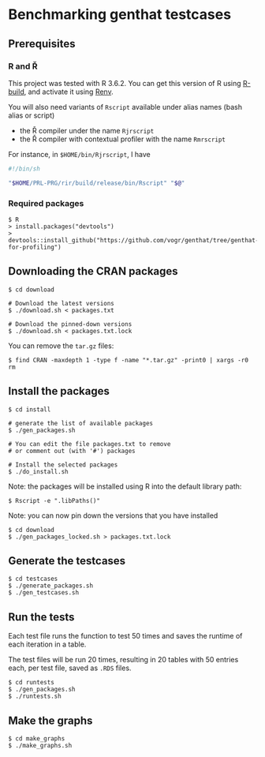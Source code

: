 # Benchmarking genthat testcases

## Prerequisites

### R and Ř

This project was tested with R 3.6.2. You can get this version of R using [R-build](https://github.com/viking/R-build), and activate it using [Renv](https://github.com/viking/Renv).

You will also need variants of `Rscript` available under alias names (bash alias or script)

- the Ř compiler under the name `Rjrscript`
- the Ř compiler with contextual profiler with the name `Rmrscript`

For instance, in `$HOME/bin/Rjrscript`, I have

```sh
#!/bin/sh

"$HOME/PRL-PRG/rir/build/release/bin/Rscript" "$@"
```

### Required packages

```console
$ R
> install.packages("devtools")
> devtools::install_github("https://github.com/vogr/genthat/tree/genthat-for-profiling")
```

## Downloading the CRAN packages

```console
$ cd download

# Download the latest versions
$ ./download.sh < packages.txt

# Download the pinned-down versions
$ ./download.sh < packages.txt.lock
```

You can remove the `tar.gz` files:

```console
$ find CRAN -maxdepth 1 -type f -name "*.tar.gz" -print0 | xargs -r0 rm
```


## Install the packages

```console
$ cd install

# generate the list of available packages
$ ./gen_packages.sh

# You can edit the file packages.txt to remove
# or comment out (with '#') packages

# Install the selected packages
$ ./do_install.sh
```

Note: the packages will be installed using R into the default library path:

```console
$ Rscript -e ".libPaths()"
```

Note: you can now pin down the versions that you have installed

```console
$ cd download
$ ./gen_packages_locked.sh > packages.txt.lock
```

## Generate the testcases

```console
$ cd testcases
$ ./generate_packages.sh
$ ./gen_testcases.sh
```

## Run the tests

Each test file runs the function to test 50 times and saves the runtime of each iteration in a table.

The test files will be run 20 times, resulting in 20 tables with 50 entries each, per test file, saved as `.RDS` files.

```console
$ cd runtests
$ ./gen_packages.sh
$ ./runtests.sh
```

## Make the graphs

```console
$ cd make_graphs
$ ./make_graphs.sh
```
